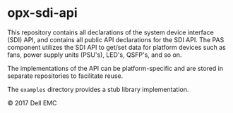 # opx-sdi-api
This repository contains all declarations of the system device interface (SDI) API, and contains all public API declarations for the SDI API. The PAS component utilizes the SDI API to get/set data for platform devices such as fans, power supply units (PSU's), LED's, QSFP's, and so on.

The implementations of the API can be platform-specific and are stored in separate repositories to facilitate reuse.

The `examples` directory provides a stub library implementation.  

© 2017 Dell EMC
